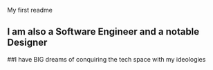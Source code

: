 My first readme
##  I am also a Software Engineer and a notable Designer

##I have BIG dreams of conquiring the tech space with my ideologies

